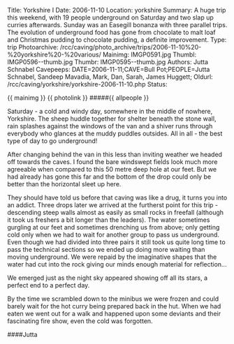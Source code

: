 Title: Yorkshire I
Date: 2006-11-10
Location: yorkshire
Summary: A huge trip this weekend, with 19 people underground on Saturday and two slap up curries afterwards. Sunday was an Easegill bonanza with three parallel trips.<br>The evolution of underground food has gone from chocolate to malt loaf and Christmas pudding to chocolate pudding, a definite improvement.
Type: trip
Photoarchive: /rcc/caving/photo_archive/trips/2006-11-10%20-%20yorkshire%20-%20various/
Mainimg: IMGP0591.jpg
Thumbl: IMGP0596--thumb.jpg
Thumbr: IMGP0595--thumb.jpg
Authors: Jutta Schnabel
Cavepeeps: DATE=2006-11-11;CAVE=Bull Pot;PEOPLE=Jutta Schnabel, Sandeep Mavadia, Mark, Dan, Sarah, James Huggett;
Oldurl: /rcc/caving/yorkshire/yorkshire-2006-11-10.php
Status:

{{ mainimg }}
{{ photolink }}
#####{{ allpeople }}

Saturday - a cold and windy day, somewhere in the middle of nowhere, Yorkshire. The sheep huddle together for shelter beneath the stone wall, rain splashes against the windows of the van and a shiver runs through everybody who glances at the muddy puddles outsides. All in all - the best type of day to go underground!

After changing behind the van in this less than inviting weather we headed off towards the caves. I found the bare windswept fields look much more agreeable when compared to this 50 metre deep hole at our feet. But we had already has gone this far and the bottom of the drop could only be better than the horizontal sleet up here.

They should have told us before that caving was like a drug, it turns you into an addict. Three drops later we arrived at the furtherst point for this trip - descending steep walls almost as easily as small rocks in freefall (although it took us freshers a bit longer than the leaders). The water sometimes gurgling at our feet and sometimes drenching us from above; only getting cold only when we had to wait for another group to pass us underground. Even though we had divided into three pairs it still took us quite long time to pass the technical sections so we ended up doing more waiting than moving underground. We were repaid by the imaginative shapes that the water had cut into the rock giving our minds enough material for reflection...

We emerged just as the night sky appeared showing off all its stars, a perfect end to a perfect day.

By the time we scrambled down to the minibus we were frozen and could barely wait for the hot curry being prepared back in the hut. When we had eaten we went out for a walk and happened upon some deviants and their fascinating fire show, even the cold was forgotten.

####Jutta
